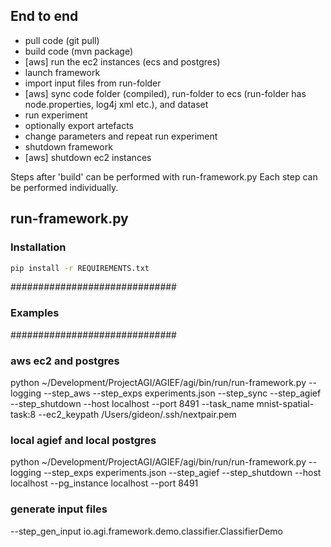 ## End to end 

- pull code (git pull)
- build code (mvn package)
- [aws] run the ec2 instances (ecs and postgres)
- launch framework
- import input files from run-folder
- [aws] sync code folder (compiled), run-folder to ecs (run-folder has node.properties, log4j xml etc.), and dataset
- run experiment
- optionally export artefacts
- change parameters and repeat run experiment
- shutdown framework
- [aws] shutdown ec2 instances

Steps after 'build' can be performed with run-framework.py
Each step can be performed individually.



## run-framework.py

### Installation
```sh
pip install -r REQUIREMENTS.txt
```

##############################
### Examples
##############################

### aws ec2 and postgres 

python ~/Development/ProjectAGI/AGIEF/agi/bin/run/run-framework.py --logging --step_aws --step_exps experiments.json --step_sync --step_agief --step_shutdown --host localhost --port 8491 --task_name mnist-spatial-task:8 --ec2_keypath /Users/gideon/.ssh/nextpair.pem


### local agief and local postgres

python ~/Development/ProjectAGI/AGIEF/agi/bin/run/run-framework.py --logging --step_exps experiments.json --step_agief --step_shutdown --host localhost --pg_instance localhost --port 8491


### generate input files

--step_gen_input io.agi.framework.demo.classifier.ClassifierDemo